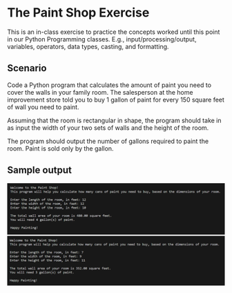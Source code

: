 # The Paint Shop Exercise

This is an in-class exercise to practice the concepts worked until this point in our Python Programming classes. E.g., input/processing/output, variables, operators, data types, casting, and formatting.

## Scenario

Code a Python program that calculates the amount of paint you need to cover the walls in your family room. The salesperson at the home improvement store told you to buy 1 gallon of paint for every 150 square feet of wall you need to paint.

Assuming that the room is rectangular in shape, the program should take in as input the width of your two sets of walls and the height of the room.

The program should output the number of gallons required to paint the room. Paint is sold only by the gallon.

## Sample output

![Sample output](paint_shop1.PNG "Sample Output 1")
![Sample output](paint_shop2.PNG "Sample Output 2")
